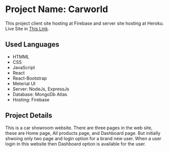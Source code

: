 # Project Name: Carworld

This project client site hosting at Firebase and server site hosting at Heroku.
Live Site in [This Link](https://car-world-97a18.web.app/).

## Used Languages

- HTMML
- CSS
- JavaScript
- React
- React-Bootstrap
- Meterial UI
- Server: NodeJs, ExpressJs
- Database: MongoDb Atlas
- Hosting: Firebase

## Project Details

This is a car showroom website. There are three pages in the web site, these are Home page, All products page, and Dashboard page. But initially shwoing only two page and login option for a brand new user. When a user login in this website then Dashboard option is available for the user.
